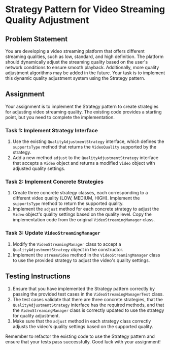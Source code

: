 # Strategy Pattern for Video Streaming Quality Adjustment

## Problem Statement
You are developing a video streaming platform that offers different streaming qualities, such as low, standard, and high definition. The platform should dynamically adjust the streaming quality based on the user's network conditions to ensure smooth playback. Additionally, more quality adjustment algorithms may be added in the future. Your task is to implement this dynamic quality adjustment system using the Strategy pattern.

## Assignment
Your assignment is to implement the Strategy pattern to create strategies for adjusting video streaming quality. The existing code provides a starting point, but you need to complete the implementation.

### Task 1: Implement Strategy Interface
1. Use the existing `QualityAdjustmentStrategy` interface, which defines the `supportsType` method that returns the `VideoQuality` supported by the strategy.
2. Add a new method `adjust` to the `QualityAdjustmentStrategy` interface that accepts a `Video` object and returns a modified `Video` object with adjusted quality settings.

### Task 2: Implement Concrete Strategies
1. Create three concrete strategy classes, each corresponding to a different video quality (LOW, MEDIUM, HIGH). Implement the `supportsType` method to return the supported quality.
2. Implement the `adjust` method for each concrete strategy to adjust the `Video` object's quality settings based on the quality level. Copy the implementation code from the original `VideoStreamingManager` class.

### Task 3: Update `VideoStreamingManager`
1. Modify the `VideoStreamingManager` class to accept a `QualityAdjustmentStrategy` object in the constructor.
2. Implement the `streamVideo` method in the `VideoStreamingManager` class to use the provided strategy to adjust the video's quality settings.

## Testing Instructions
1. Ensure that you have implemented the Strategy pattern correctly by passing the provided test cases in the `VideoStreamingManagerTest` class.
2. The test cases validate that there are three concrete strategies, that the `QualityAdjustmentStrategy` interface has the required methods, and that the `VideoStreamingManager` class is correctly updated to use the strategy for quality adjustment.
3. Make sure that the `adjust` method in each strategy class correctly adjusts the video's quality settings based on the supported quality.

Remember to refactor the existing code to use the Strategy pattern and ensure that your tests pass successfully. Good luck with your assignment!